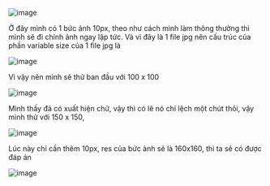 ![image](https://github.com/anhshidou/wanictf-2024/assets/120787381/735ab659-e4f2-4c45-8067-8afff50e31e5)

Ở đây mình có 1 bức ảnh 10px, theo như cách mình làm thông thường thì mình sẽ đi chỉnh ảnh ngay lập tức. Và vì đây là 1 file jpg nên cấu trúc của phần variable size của 1 file jpg là

![image](https://github.com/anhshidou/wanictf-2024/assets/120787381/8e2ba2d2-7974-41ef-950a-92bfd7e60c19)

Vì vậy nên mình sẽ thử ban đầu với 100 x 100

![image](https://github.com/anhshidou/wanictf-2024/assets/120787381/765e0608-7392-4552-a189-214004f85ae1)

Mình thấy đã có xuất hiện chữ, vậy thì có lẽ nó chỉ lệch một chút thôi, vậy mình thử với 150 x 150,

![image](https://github.com/anhshidou/wanictf-2024/assets/120787381/340f099c-62a0-4949-9677-4fef6af8443e)

Lúc này chỉ cần thêm 10px, res của bức ảnh sẽ là 160x160, thì ta sẽ có được đáp án

![image](https://github.com/anhshidou/wanictf-2024/assets/120787381/4853803f-e02f-451f-8ef4-168a8f5fae3f)
